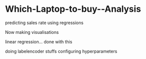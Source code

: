 # Which-Laptop-to-buy--Analysis

predicting sales rate using regressions


Now making visualisations

linear regression...
done with this

doing labelencoder stuffs
configuring hyperparameters
